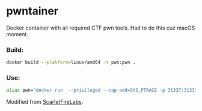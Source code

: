 # pwntainer

Docker container with all required CTF pwn tools. Had to do this cuz macOS moment.

### Build:

```sh
docker build --platform=linux/amd64 -t pwn:pwn .
```

### Use:

```sh
alias pwn="docker run  --privileged --cap-add=SYS_PTRACE -p 31337:31337 -v $(pwd):/pwn -it pwn:pwn bash"
```

Modified from [ScarletFireLabs](https://github.com/scarletfirelabs/docker-binaryexploitation).

